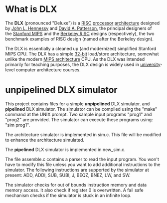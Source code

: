 # What is DLX
The **DLX** (pronounced "Deluxe") is a [RISC](https://en.wikipedia.org/wiki/Reduced_instruction_set_computer "Reduced instruction set computer") [processor](https://en.wikipedia.org/wiki/Central_processing_unit "Central processing unit") [architecture](https://en.wikipedia.org/wiki/Computer_architecture "Computer architecture") designed by [John L. Hennessy](https://en.wikipedia.org/wiki/John_L._Hennessy "John L. Hennessy") and [David A. Patterson](https://en.wikipedia.org/wiki/David_Patterson_(computer_scientist) "David Patterson (computer scientist)"), the principal designers of the [Stanford MIPS](https://en.wikipedia.org/wiki/Stanford_MIPS "Stanford MIPS") and the [Berkeley RISC](https://en.wikipedia.org/wiki/Berkeley_RISC "Berkeley RISC") designs (respectively), the two benchmark examples of RISC design (named after the Berkeley design).

The DLX is essentially a cleaned up (and modernized) simplified Stanford MIPS CPU. The DLX has a simple [32-bit](https://en.wikipedia.org/wiki/32-bit_computing "32-bit computing") load/store architecture, somewhat unlike the modern [MIPS architecture](https://en.wikipedia.org/wiki/MIPS_architecture "MIPS architecture") CPU. As the DLX was intended primarily for teaching purposes, the DLX design is widely used in [university](https://en.wikipedia.org/wiki/University "University")-level computer architecture courses.

# unpipelined DLX simulator

This project contains files for a simple **unpipelined** DLX simulator. and **pipelined** DLX simulator. The simulator can be compiled using the "make" command at the UNIX prompt. Two
sample input programs "prog1" and "prog2" are provided. The simulator can
execute these programs using: "sim prog1".

The architecture simulator is implemented in sim.c. This file will be
modified to enhance the architecture simulated. 

 The **pipelined** DLX simulator is implemented in new_sim.c. 

The file assemble.c contains a parser to read the input program. You won't have to modify this file unless you want to add additional instructions to the simulator. The following instructions are supported by the simulator at present:
ADD, ADDI, SUB, SUBI, J, BEQZ, BNEZ, LW, and SW.

The simulator checks for out of bounds instruction memory and data memory
access. It also check if register 0 is overwritten. A fail safe mechanism
checks if the simulator is stuck in an infinite loop.
